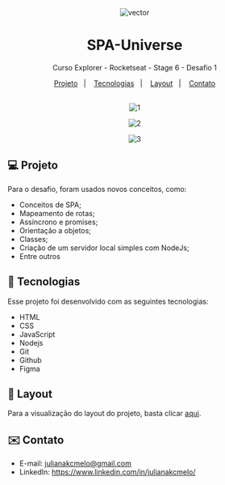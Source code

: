 <div align="center">

![vector](https://user-images.githubusercontent.com/54086293/233876691-bc5f27d4-d225-4643-8ebb-21de71ba2d29.svg)

# SPA-Universe
Curso Explorer - Rocketseat - Stage 6 - Desafio 1

</div>

<p align="center">
  <a href="#-projeto">Projeto</a>&nbsp;&nbsp;&nbsp;|&nbsp;&nbsp;&nbsp;
  <a href="#-tecnologias">Tecnologias</a>&nbsp;&nbsp;&nbsp;|&nbsp;&nbsp;&nbsp;
  <a href="#-layout">Layout</a>&nbsp;&nbsp;&nbsp;|&nbsp;&nbsp;&nbsp;
  <a href="#-contato">Contato</a><br><br>
</p>

<div align="center">

![1](https://user-images.githubusercontent.com/54086293/231629076-dc782665-33d8-4857-9c7f-bfd4367f3d01.jpg)

![2](https://user-images.githubusercontent.com/54086293/231629101-e5e79399-c7ca-46db-92f1-95b9b7d552b3.jpg)

![3](https://user-images.githubusercontent.com/54086293/231629120-a8eafe37-ba2d-40c0-bd93-0251b53e8627.jpg)

</div>

<div id="-projeto">

## :computer: Projeto

Para o desafio, foram usados novos conceitos, como:
- Conceitos de SPA;
- Mapeamento de rotas;
- Assíncrono e promises;
- Orientação a objetos;
- Classes;
- Criação de um servidor local simples com NodeJs;
- Entre outros

</div>

<div id="-tecnologias">
  
## :rocket: Tecnologias

Esse projeto foi desenvolvido com as seguintes tecnologias:

- HTML  
- CSS
- JavaScript
- Nodejs
- Git
- Github
- Figma

</div>

<div id="-layout">

## :memo: Layout

Para a visualização do layout do projeto, basta clicar [aqui](https://www.figma.com/file/7pr0Ult19ZwN0NpOhxNt8G/%5BDesafios-Explorer%5D-SPA-Universe-(Copy)?node-id=35-78&t=LdPJxEh6yLvFJK8I-0).

</div>

<div id="-contato">

## :envelope: Contato

- E-mail: julianakcmelo@gmail.com
- LinkedIn: https://www.linkedin.com/in/julianakcmelo/

</div>
